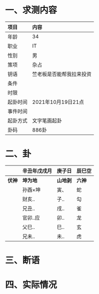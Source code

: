 # 一、求测内容
|项目|内容|
|:-|:-|
|年龄|34|
|职业|IT|
|性别|男|
|策项|杂占|
|钥语|竺老板是否能帮我拉来投资|
|条件||
|时限||
|起卦时间|2021年10月19日21点|
|事件时间||
|起卦方式|文字笔画起卦|
|卦码|886卦|

# 二、卦
||辛丑年戊戌月|庚子日|辰巳空|
|:-|:-|:-|:-|
|**伏神**|**坤为地**|**山地剥**|**六神**|
||孙酉×坤|寅、|蛇|
||财亥..|子..|勾|
||兄丑..|戌..|雀|
||官卯..应|卯..|龙|
||父巳..|巳..|玄|
||兄未..|未..|虎|


# 三、断语

# 四、实际情况